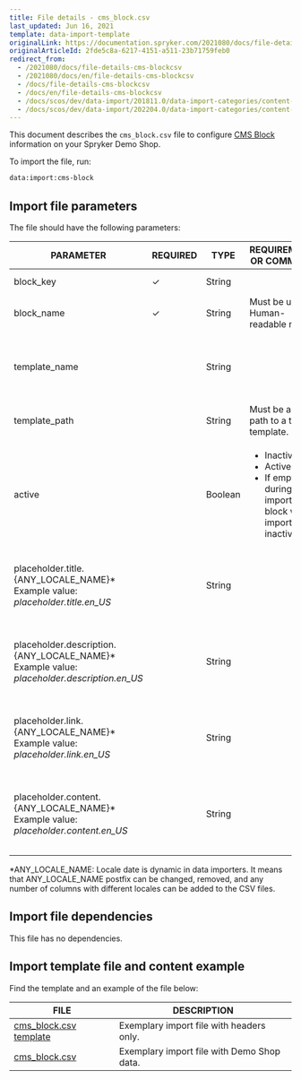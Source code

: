 ```yaml
---
title: File details - cms_block.csv
last_updated: Jun 16, 2021
template: data-import-template
originalLink: https://documentation.spryker.com/2021080/docs/file-details-cms-blockcsv
originalArticleId: 2fde5c8a-6217-4151-a511-23b71759feb0
redirect_from:
  - /2021080/docs/file-details-cms-blockcsv
  - /2021080/docs/en/file-details-cms-blockcsv
  - /docs/file-details-cms-blockcsv
  - /docs/en/file-details-cms-blockcsv
  - /docs/scos/dev/data-import/201811.0/data-import-categories/content-management/file-details-cms-block.csv.html
  - /docs/scos/dev/data-import/202204.0/data-import-categories/content-management/file-details-cms-block.csv.html  
---
```


This document describes the `cms_block.csv` file to configure [CMS Block](/docs/pbc/all/content-management-system/cms-feature-overview/cms-blocks-overview.html) information on your Spryker Demo Shop.

To import the file, run:

```bash
data:import:cms-block
```

## Import file parameters

The file should have the following parameters:

| PARAMETER | REQUIRED | TYPE | REQUIREMENTS OR COMMENTS | DESCRIPTION |
| --- | --- | --- | --- | --- |
| block_key | &check; | String |  |Block key identifier  |
| block_name | &check; | String |Must be unique. Human-readable name. | Name of the block. |
| template_name |  | String |  | Alphabetical identifier of the slot. It will be shown in the Back Office. |
| template_path |  | String |Must be a valid path to a twig template. | Path to the Twig file template. |
| active |  | Boolean |<ul><li>Inactive = 0</li><li>Active = 1</li><li>If empty during the import, the block will be imported as inactive.</li></ul> | Indicates if the block is active or inactive. |
| placeholder.title.{ANY_LOCALE_NAME}*<br>Example value: *placeholder.title.en_US* |  | String |  | Placeholder for block title, translated into the specified locale (US for our example). |
| placeholder.description.{ANY_LOCALE_NAME}*<br>Example value: *placeholder.description.en_US* |  | String |  | Placeholder for block description, translated into the specified locale (US for our example). |
| placeholder.link.{ANY_LOCALE_NAME}*<br>Example value: *placeholder.link.en_US* |  | String |  | Placeholder for block link, translated into the specified locale (US for our example). |
| placeholder.content.{ANY_LOCALE_NAME}*<br>Example value: *placeholder.content.en_US* |  | String |  | Placeholder for block content, translated into the specified locale (US for our example). |

*ANY_LOCALE_NAME: Locale date is dynamic in data importers. It means that ANY_LOCALE_NAME postfix can be changed, removed, and any number of columns with different locales can be added to the CSV files.

## Import file dependencies

This file has no dependencies.

## Import template file and content example

Find the template and an example of the file below:

| FILE | DESCRIPTION |
| --- | --- |
| [cms_block.csv template](https://spryker.s3.eu-central-1.amazonaws.com/docs/Developer+Guide/Back-End/Data+Manipulation/Data+Ingestion/Data+Import/Data+Import+Categories/Content+Management/Template+cms_block.csv) | Exemplary import file with headers only. |
| [cms_block.csv](https://spryker.s3.eu-central-1.amazonaws.com/docs/Developer+Guide/Back-End/Data+Manipulation/Data+Ingestion/Data+Import/Data+Import+Categories/Content+Management/cms_block.csv) | Exemplary import file with Demo Shop data. |
